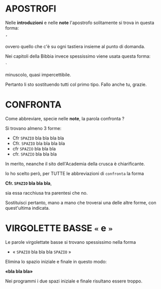 # APOSTROFI #

Nelle **introduzioni** e nelle **note** l'apostrofo solitamente si trova in questa forma:

`
’
`

ovvero quello che c'è su ogni tastiera insieme al punto di domanda.

Nei capitoli della Bibbia invece spessissimo viene usata questa forma:

``
`
``

minuscolo, quasi impercettibile.

Pertanto li sto sostituendo tutti col primo tipo. Fallo anche tu, grazie.

# CONFRONTA #

Come abbreviare, specie nelle **note**, la parola confronta ?

Si trovano almeno 3 forme:

* Cfr `SPAZIO` bla bla bla bla
* Cfr. `SPAZIO` bla bla bla bla
* cfr `SPAZIO` bla bla bla
* cfr. `SPAZIO` bla bla bla

In merito, neanche il sito dell'Academia della crusca è chiarificante.

Io ho scelto però, per TUTTE le abbreviazioni di `confronta` la forma

**Cfr. `SPAZIO` bla bla bla**,

sia essa racchiusa tra parentesi che no.

Sostituisci pertanto, mano a mano che troverai una delle altre forme, con quest'ultima indicata.

# VIRGOLETTE BASSE `«` e `»` #

Le parole virgolettate basse si trovano spessissimo nella forma

* « `SPAZIO` bla bla bla `SPAZIO` »

Elimina lo spazio iniziale e finale in questo modo:

**«bla bla bla»**

Nei programmi i due spazi iniziale e finale risultano essere troppo.

